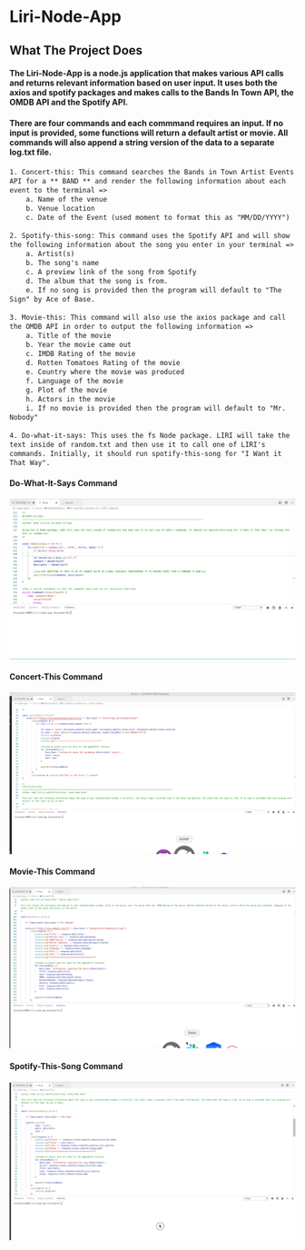 # Liri-Node-App

## What The Project Does

#### The Liri-Node-App is a node.js application that makes various API calls and returns relevant information based on user input. It uses both the axios and spotify packages and makes calls to the Bands In Town API, the OMDB API and the Spotify API.

#### There are four commands and each commmand requires an input. If no input is provided, some functions will return a default artist or movie. All commands will also append a string version of the data to a separate log.txt file.

    1. Concert-this: This command searches the Bands in Town Artist Events API for a ** BAND ** and render the following information about each event to the terminal =>
        a. Name of the venue
        b. Venue location
        c. Date of the Event (used moment to format this as "MM/DD/YYYY")

    2. Spotify-this-song: This command uses the Spotify API and will show the following information about the song you enter in your terminal =>
        a. Artist(s)
        b. The song's name
        c. A preview link of the song from Spotify
        d. The album that the song is from. 
        e. If no song is provided then the program will default to "The Sign" by Ace of Base.

    3. Movie-this: This command will also use the axios package and call the OMDB API in order to output the following information =>
        a. Title of the movie
        b. Year the movie came out
        c. IMDB Rating of the movie
        d. Rotten Tomatoes Rating of the movie 
        e. Country where the movie was produced
        f. Language of the movie
        g. Plot of the movie
        h. Actors in the movie
        i. If no movie is provided then the program will default to "Mr. Nobody" 

    4. Do-what-it-says: This uses the fs Node package. LIRI will take the text inside of random.txt and then use it to call one of LIRI's commands. Initially, it should run spotify-this-song for "I Want it That Way".

 
#### Do-What-It-Says Command
![](do-what-it-says.gif)

#### Concert-This Command
![](concert-this.gif)

#### Movie-This Command
![](movie-this.gif)

#### Spotify-This-Song Command
![](spotify-this.gif)

